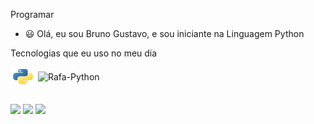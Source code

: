 Programar
- 😃 Olá, eu sou Bruno Gustavo, e sou iniciante na Linguagem Python
 
</div>

Tecnologias que eu uso no meu dia

</div>
<img align="center" alt="Rafa-Python" height="30" width="40" src="https://raw.githubusercontent.com/devicons/devicon/master/icons/python/python-original.svg">
</div>

</div>
<img align="center" alt="Rafa-Python" height="20" width="80" src="https://img.shields.io/badge/Python-14354C?style=for-the-badge&logo=python&logoColor=white">
</div>

##
</div>
</div> 
  <a href="https://instagram.com/bruno_gstv" target="_blank"><img src="https://img.shields.io/badge/-Instagram-%23E4405F?style=for-the-badge&logo=instagram&logoColor=white" target="_blank"></a> 
  <a href = "mailto:bgustavo1910@gmail.com"><img src="https://img.shields.io/badge/-Gmail-%23333?style=for-the-badge&logo=gmail&logoColor=white" target="_blank"></a>
 <a href="https://wa.me/5532984616707" target="_blank"><img src="https://img.shields.io/badge/WhatsApp-25D366?style=for-the-badge&logo=whatsapp&logoColor=white"target="_blank"></a>
</div>




